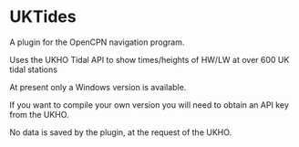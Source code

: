 # UKTides

A plugin for the OpenCPN navigation program.

Uses the UKHO Tidal API to show times/heights of HW/LW at over 600 UK tidal stations

At present only a Windows version is available. 

If you want to compile your own version you will need to obtain an API key from the UKHO.

No data is saved by the plugin, at the request of the UKHO.
